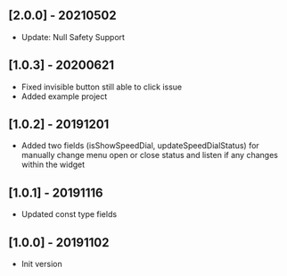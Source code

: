 ## [2.0.0] - 20210502
* Update: Null Safety Support

## [1.0.3] - 20200621
* Fixed invisible button still able to click issue
* Added example project

## [1.0.2] - 20191201
* Added two fields (isShowSpeedDial, updateSpeedDialStatus) for manually change menu open or close status and listen if any changes within the widget

## [1.0.1] - 20191116
* Updated const type fields 

## [1.0.0] - 20191102
* Init version

